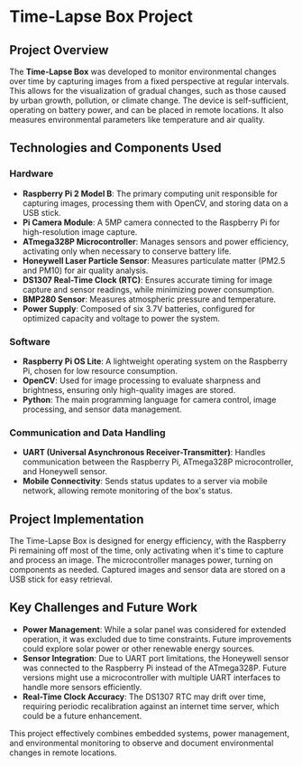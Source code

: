 # Time-Lapse Box Project

## Project Overview
The **Time-Lapse Box** was developed to monitor environmental changes over time by capturing images from a fixed perspective at regular intervals. This allows for the visualization of gradual changes, such as those caused by urban growth, pollution, or climate change. The device is self-sufficient, operating on battery power, and can be placed in remote locations. It also measures environmental parameters like temperature and air quality.

## Technologies and Components Used

### Hardware
- **Raspberry Pi 2 Model B**: The primary computing unit responsible for capturing images, processing them with OpenCV, and storing data on a USB stick.
- **Pi Camera Module**: A 5MP camera connected to the Raspberry Pi for high-resolution image capture.
- **ATmega328P Microcontroller**: Manages sensors and power efficiency, activating only when necessary to conserve battery life.
- **Honeywell Laser Particle Sensor**: Measures particulate matter (PM2.5 and PM10) for air quality analysis.
- **DS1307 Real-Time Clock (RTC)**: Ensures accurate timing for image capture and sensor readings, while minimizing power consumption.
- **BMP280 Sensor**: Measures atmospheric pressure and temperature.
- **Power Supply**: Composed of six 3.7V batteries, configured for optimized capacity and voltage to power the system.

### Software
- **Raspberry Pi OS Lite**: A lightweight operating system on the Raspberry Pi, chosen for low resource consumption.
- **OpenCV**: Used for image processing to evaluate sharpness and brightness, ensuring only high-quality images are stored.
- **Python**: The main programming language for camera control, image processing, and sensor data management.

### Communication and Data Handling
- **UART (Universal Asynchronous Receiver-Transmitter)**: Handles communication between the Raspberry Pi, ATmega328P microcontroller, and Honeywell sensor.
- **Mobile Connectivity**: Sends status updates to a server via mobile network, allowing remote monitoring of the box's status.

## Project Implementation
The Time-Lapse Box is designed for energy efficiency, with the Raspberry Pi remaining off most of the time, only activating when it's time to capture and process an image. The microcontroller manages power, turning on components as needed. Captured images and sensor data are stored on a USB stick for easy retrieval.

## Key Challenges and Future Work
- **Power Management**: While a solar panel was considered for extended operation, it was excluded due to time constraints. Future improvements could explore solar power or other renewable energy sources.
- **Sensor Integration**: Due to UART port limitations, the Honeywell sensor was connected to the Raspberry Pi instead of the ATmega328P. Future versions might use a microcontroller with multiple UART interfaces to handle more sensors efficiently.
- **Real-Time Clock Accuracy**: The DS1307 RTC may drift over time, requiring periodic recalibration against an internet time server, which could be a future enhancement.

This project effectively combines embedded systems, power management, and environmental monitoring to observe and document environmental changes in remote locations.

